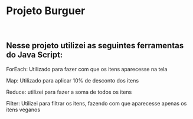 <h1>Projeto Burguer</h1>
<br>
<h2>Nesse projeto utilizei as seguintes ferramentas do Java Script:</h2>
<p>ForEach: Utilizado para fazer com que os itens aparecesse na tela</p>
<p>Map: Utilizado para aplicar 10% de desconto dos itens</p>
<p>Reduce: utilizei para fazer a soma de todos os itens</p>
<P>Filter: Utilizei para filtrar os itens, fazendo com que aparecesse apenas os itens veganos</P>
